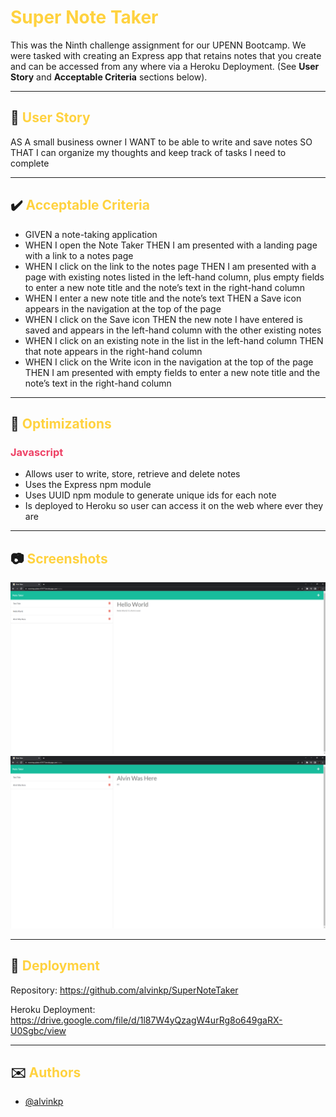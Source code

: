 # <span style="color:#FFD23F">Super Note Taker</span>

This was the Ninth challenge assignment for our UPENN Bootcamp. We were tasked with creating an Express app that retains notes that you create and can be accessed from any where via a Heroku Deployment. (See **User Story** and **Acceptable Criteria** sections below).

---

## 📕 <span style="color:#FFD23F">User Story</span> 

AS A small business owner I WANT to be able to write and save notes SO THAT I can organize my thoughts and keep track of tasks I need to complete

---

## ✔️ <span style="color:#FFD23F">Acceptable Criteria</span> 

- GIVEN a note-taking application
- WHEN I open the Note Taker THEN I am presented with a landing page with a link to a notes page
- WHEN I click on the link to the notes page THEN I am presented with a page with existing notes listed in the left-hand column, plus empty fields to enter a new note title and the note’s text in the right-hand column
- WHEN I enter a new note title and the note’s text THEN a Save icon appears in the navigation at the top of the page
- WHEN I click on the Save icon THEN the new note I have entered is saved and appears in the left-hand column with the other existing notes
- WHEN I click on an existing note in the list in the left-hand column THEN that note appears in the right-hand column
- WHEN I click on the Write icon in the navigation at the top of the page THEN I am presented with empty fields to enter a new note title and the note’s text in the right-hand column

---

## 🔧 <span style="color:#FFD23F">Optimizations</span> 

### <span style="color:#EE4266">Javascript</span>
- Allows user to write, store, retrieve and delete notes
- Uses the Express npm module
- Uses UUID npm module to generate unique ids for each note
- Is deployed to Heroku so user can access it on the web where ever they are

---

## 📷 <span style="color:#FFD23F">Screenshots</span> 

![Completed Challenge09 Functionality Example 1](./public/assets/images/Challenge09_shot01.PNG)
![Completed Challenge09 Functionality Example 2](./public/assets/images/Challenge09_shot02.PNG)

---

## 🎯 <span style="color:#FFD23F">Deployment</span>

Repository: https://github.com/alvinkp/SuperNoteTaker

Heroku Deployment: https://drive.google.com/file/d/1l87W4yQzagW4urRg8o649gaRX-U0Sgbc/view

---

## ✉️ <span style="color:#FFD23F">Authors</span> 

- [@alvinkp](https://www.github.com/alvinkp)